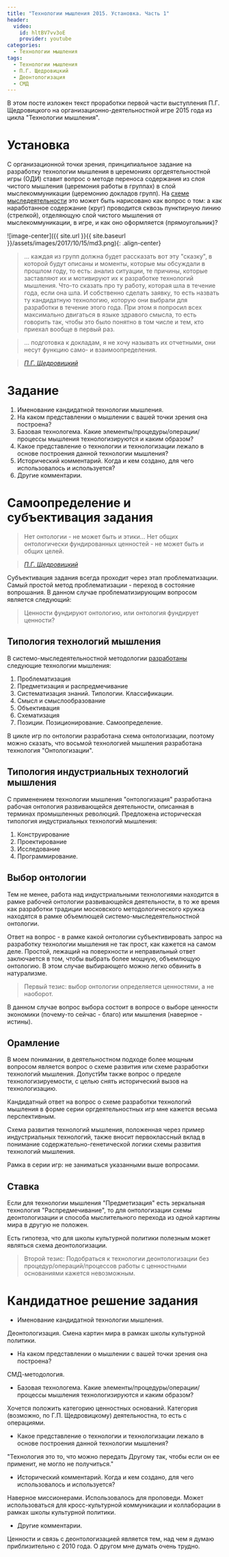 ```yaml
---
title: "Технологии мышления 2015. Установка. Часть 1"
header:
  video:
    id: hltBV7vv3oE
    provider: youtube
categories:
  - Технологии мышления
tags:
  - Технологии мышления
  - П.Г. Щедровицкий
  - Деонтологизация
  - СМД
---
```


В этом посте изложен текст проработки первой части выступления П.Г. Щедровицкого на организационно-деятельностной игре 2015 года из цикла "Технологии мышления".  


# Установка

С организационной точки зрения, принципиальное задание на разработку технологии мышления в церемониях оргдеятельностной игры (ОДИ) ставит вопрос о методе переноса содержания из слоя чистого мышления (церемония работы в группах) в слой мыслекоммуникации (церемонию докладов групп). На [схеме мыследеятельности](http://www.fondgp.ru/gp/biblio/rus/57) это может быть нарисовано как вопрос о том: а как наработанное содержание (круг) проводится сквозь пунктирную линию (стрелкой), отделяющую слой чистого мышления от мыслекоммуникации, в игре, и как оно оформляется (прямоугольник)? 

![image-center]({{ site.url }}{{ site.baseurl }}/assets/images/2017/10/15/md3.png){: .align-center}

> ... каждая из групп должна будет рассказать вот эту "сказку", в которой будут описаны и моменты, которые мы обсуждали в прошлом году, то есть: анализ ситуации, те причины, которые заставляют их и мотивируют их к разработке технологий мышления. Что-то сказать про ту работу, которая шла в течение года, если она шла. И собственно сделать заявку, то есть назвать ту кандидатную технологию, которую они выбрали для разработки в течение этого года. При этом я попросил всех максимально двигаться в языке здравого смысла, то есть говорить так, чтобы это было понятно в том числе и тем, кто приехал вообще в первый раз.  
 
> ... подготовка к докладам, я не хочу называть их отчетными, они несут функцию само- и взаимоопределения.
 
> <cite><a href="https://www.facebook.com/petr.shchedrovitskiy">П.Г. Щедровицкий</a></cite>


# Задание

1. Именование кандидатной технологии мышления. 
2. На каком представлении о мышлении с вашей точки зрения она построена? 
3. Базовая технологема. Какие элементы/процедуры/операции/процессы мышления технологизируются и каким образом?
4. Какое представление о технологии и технологизации лежало в основе построения данной технологии мышления? 
5. Исторический комментарий. Когда и кем создано, для чего использовалось и используется?
6. Другие комментарии.  


# Самоопределение и субъективация задания

> Нет онтологии - не может быть и этики... Нет общих онтологически фундированных ценностей - не может быть и общих целей. 

> <cite><a href="http://fondgp.ru/projects/jointly/school/11">П.Г. Щедровицкий</a></cite> 

Субъективация задания всегда проходит через этап проблематизации. Самый простой метод проблематизации - переход в состояние вопрошания. В данном случае проблематизирующим вопросом является следующий:
 
> Ценности фундируют онтологию, или онтология фундирует ценности?


## Типология технологий мышления

В системо-мыследеятельностной методологии [разработаны](http://www.fondgp.ru/projects/jointly/school/2) следующие технологии мышления: 

1. Проблематизация
2. Предметизация и распредмечивание
3. Систематизация знаний. Типологии. Классификации. 
4. Смысл и смыслообразование
5. Объективация
6. Схематизация
7. Позиции. Позиционирование. Самоопределение. 

В цикле игр по онтологии разработана схема онтологизации, поэтому можно сказать, что восьмой технологией мышления разработана технология "Онтологизации".

## Типология индустриальных технологий мышления

С применением технологии мышления "онтологизация" разработана рабочая онтология развивающейся деятельности, описанная в терминах промышленных революций. Предложена историческая типология индустриальных технологий мышления:
 
1. Конструирование 
2. Проектирование 
3. Исследование
4. Программирование. 


## Выбор онтологии

Тем не менее, работа над индустриальными технологиями находится в рамке рабочей онтологии развивающейся деятельности, в то же время как разработки традиции московского методологического кружка находятся в рамке объемлющей системо-мыследеятельностной онтологии. 

Ответ на вопрос - в рамке какой онтологии субъективировать запрос на разработку технологии мышления не так прост, как кажется на самом деле. Простой, лежащий на поверхности и неправильный ответ заключается в том, чтобы выбрать более мощную, объемлющую онтологию. В этом случае выбирающего можно легко обвинить в натурализме. 

> Первый тезис: выбор онтологии определяется ценностями, а не наоборот. 
  
В данном случае вопрос выбора состоит в вопросе о выборе ценности экономики (почему-то сейчас - благо) или мышления (наверное - истины). 
  
  
## Орамление

В моем понимании, в деятельностном подходе более мощным вопросом является вопрос о схеме развития или схеме разработки технологий мышления. ДопустИм также вопрос о пределе технологизируемости, с целью снять исторический вызов на технологизацию. 
 
Кандидатный ответ на вопрос о схеме разработки технологий мышления в форме серии оргдеятельностных игр мне кажется весьма перспективным. 
 
Схема развития технологий мышления, положенная через пример индустриальных технологий, также вносит первоклассный вклад в понимание содержательно-генетической логики схемы развития технологий мышления. 
 
Рамка в серии игр: не заниматься указанными выше вопросами. 


## Ставка

Если для технологии мышления "Предметизация" есть зеркальная технология "Распредмечивание", то для онтологизации схемы деонтологизации и способа мыслительного перехода из одной картины мира в другую не положен. 

Есть гипотеза, что для школы культурной политики полезным может являться схема деонтологизации. 

> Второй тезис: Подобраться к технологии деонтологизации без процедур/операций/процессов работы с ценностными основаниями кажется невозможным. 
 
 
# Кандидатное решение задания

- Именование кандидатной технологии мышления. 

Деонтологизация. Смена картин мира в рамках школы культурной политики.
 
- На каком представлении о мышлении с вашей точки зрения она построена?

СМД-методология.
 
- Базовая технологема. Какие элементы/процедуры/операции/процессы мышления технологизируются и каким образом?

Хочется положить категорию ценностных оснований. Категория (возможно, по Г.П. Щедровицкому) деятельностна, то есть с операциями.
 
- Какое представление о технологии и технологизации лежало в основе построения данной технологии мышления? 

"Технология это то, что можно передать Другому так, чтобы если он ее применит, не могло не получиться."

- Исторический комментарий. Когда и кем создано, для чего использовалось и используется?

Наверное миссионерами. Использовалось для проповеди. Может использоваться для кросс-культурной коммуникации и коллаборации в рамках школы культурной политики.
 
- Другие комментарии.  

Ценности и связь с деонтологизацией является тем, над чем я думаю приблизительно с 2010 года. О другом мне думать очень трудно. 